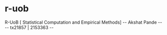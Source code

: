 # r-uob
R-UoB [ Statistical Computation and Empirical Methods]
-- Akshat Pande -- 
-- tx21857 | 2153363 --
